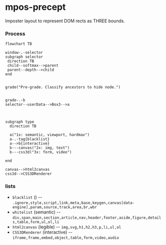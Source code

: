 # mpos-precept
Imposter layout to represent DOM rects as THREE bounds.

### Process
```mermaid
flowchart TB

window-.-selector
subgraph selector
 direction TB
 child--softmax-->parent
 parent--depth-->child
end


grade("Pre-grade. Classify ancestors to hide node.")
  

grade-.-b
selector--userData-->Box3-->a



subgraph type
  direction TB

  a("1x: semantic, viewport, hardmax")
  a-.-tag{blacklist}
  a-->b{interactive}
  b---canvas("2x: img, text")
  b---css3d("3x: form, video")

end

canvas-->html2canvas
css3d-->CSS3DRenderer
```

### lists
- `blacklist` () -- `.ignore,style,script,link,meta,base,keygen,canvas[data-engine],param,source,track,area,br,wbr`
- `whitelist` (semantic) -- `div,span,main,section,article,nav,header,footer,aside,figure,details,table,form,ul,ol,li`
- `html2canvas` (legible) -- `img,svg,h1,h2,h3,p,li,ul,ol`
- `CSS3DRenderer` (interactive) -- `iframe,frame,embed,object,table,form,video,audio`
